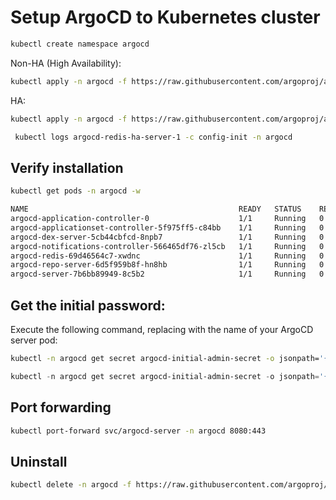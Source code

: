 # Setup ArgoCD to Kubernetes cluster

```bash
kubectl create namespace argocd
```



Non-HA (High Availability):

```bash
kubectl apply -n argocd -f https://raw.githubusercontent.com/argoproj/argo-cd/v2.9.3/manifests/install.yaml
```

HA:

```bash
kubectl apply -n argocd -f https://raw.githubusercontent.com/argoproj/argo-cd/v2.9.3/manifests/ha/install.yaml
```

```bash
 kubectl logs argocd-redis-ha-server-1 -c config-init -n argocd
```

## Verify installation

```bash
kubectl get pods -n argocd -w
```

```bash
NAME                                               READY   STATUS    RESTARTS   AGE
argocd-application-controller-0                    1/1     Running   0          7m28s
argocd-applicationset-controller-5f975ff5-c84bb    1/1     Running   0          7m28s
argocd-dex-server-5cb44cbfcd-8npb7                 1/1     Running   0          7m28s
argocd-notifications-controller-566465df76-zl5cb   1/1     Running   0          7m28s
argocd-redis-69d46564c7-xwdnc                      1/1     Running   0          7m28s
argocd-repo-server-6d5f959b8f-hn8hb                1/1     Running   0          7m28s
argocd-server-7b6bb89949-8c5b2                     1/1     Running   0          7m28s
```

## Get the initial password:

Execute the following command, replacing <argocd-server-pod> with the name of your ArgoCD server pod:

```bash
kubectl -n argocd get secret argocd-initial-admin-secret -o jsonpath='{.data.password}' | base64 --decode
```

```powershell
kubectl -n argocd get secret argocd-initial-admin-secret -o jsonpath='{.data.password}' | ForEach-Object { [System.Text.Encoding]::UTF8.GetString([System.Convert]::FromBase64String($_)) }
```

## Port forwarding

```bash
kubectl port-forward svc/argocd-server -n argocd 8080:443
```

## Uninstall

```bash
kubectl delete -n argocd -f https://raw.githubusercontent.com/argoproj/argo-cd/v2.9.3/manifests/ha/install.yaml
```